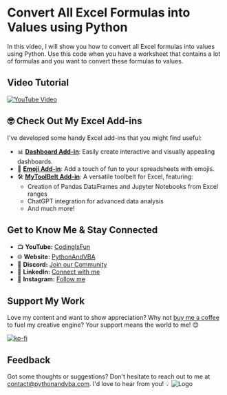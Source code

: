 # Convert All Excel Formulas into Values using Python
In this video, I will show you how to convert all Excel formulas into values using Python.
Use this code when you have a worksheet that contains a lot of formulas and you want to convert these formulas to values.

## Video Tutorial
[![YouTube Video](https://img.youtube.com/vi/oHd3ZjaLrWA/0.jpg)](https://youtu.be/oHd3ZjaLrWA)



## 🤓 Check Out My Excel Add-ins
I've developed some handy Excel add-ins that you might find useful:

- 📊 **[Dashboard Add-in](https://pythonandvba.com/grafly)**: Easily create interactive and visually appealing dashboards.
- 🤪 **[Emoji Add-in](https://pythonandvba.com/emojify)**: Add a touch of fun to your spreadsheets with emojis.
- 🛠️ **[MyToolBelt Add-in](https://pythonandvba.com/mytoolbelt)**: A versatile toolbelt for Excel, featuring:
  - Creation of Pandas DataFrames and Jupyter Notebooks from Excel ranges
  - ChatGPT integration for advanced data analysis
  - And much more!


## Get to Know Me & Stay Connected
- 📺 **YouTube:** [CodingIsFun](https://youtube.com/c/CodingIsFun)
- 🌐 **Website:** [PythonAndVBA](https://pythonandvba.com)
- 💬 **Discord:** [Join our Community](https://pythonandvba.com/discord)
- 💼 **LinkedIn:** [Connect with me](https://www.linkedin.com/in/sven-bosau/)
- 📸 **Instagram:** [Follow me](https://www.instagram.com/codingisfun_official/)

## Support My Work
Love my content and want to show appreciation? Why not [buy me a coffee](https://pythonandvba.com/coffee-donation) to fuel my creative engine? Your support means the world to me! 😊

[![ko-fi](https://ko-fi.com/img/githubbutton_sm.svg)](https://pythonandvba.com/coffee-donation)

## Feedback
Got some thoughts or suggestions? Don't hesitate to reach out to me at contact@pythonandvba.com. I'd love to hear from you! 💡
![Logo](https://www.pythonandvba.com/banner-img)

